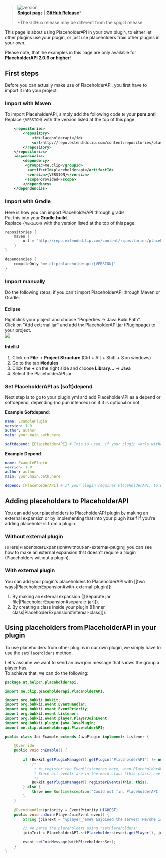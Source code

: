 [version]: https://img.shields.io/nexus/r/http/repo.extendedclip.com/me.clip/placeholderapi.svg?label=API-Version
[Spigot page]: https://spigotmc.org/resources/6245
[GitHub release]: /PlaceholderAPI/PlaceholderAPI/releases/latest

> ![version]  
> **[Spigot page]** | **[GitHub Release]***
>
> *The GitHub release may be different from the spigot release

This page is about using PlaceholderAPI in your own plugin, to either let other plugins use your plugin, or just use placeholders from other plugins in your own.

Please note, that the examples in this page are only available for **PlaceholderAPI 2.0.6 or higher**!

## First steps
Before you can actually make use of PlaceholderAPI, you first have to import it into your project.

### Import with Maven
To import PlaceholderAPI, simply add the following code to your **pom.xml**  
Replace `{VERSION}` with the version listed at the top of this page.  
```xml
    <repositories>
        <repository>
            <id>placeholderapi</id>
            <url>http://repo.extendedclip.com/content/repositories/placeholderapi/</url>
        </repository>
    </repositories>
    <dependencies>
        <dependency>
         <groupId>me.clip</groupId>
          <artifactId>placeholderapi</artifactId>
          <version>{VERSION}</version>
         <scope>provided</scope>
        </dependency>
    </dependencies>
```

### Import with Gradle
Here is how you can import PlaceholderAPI through gradle.  
Put this into your **Gradle.build**.  
Replace `{VERSION}` with the version listed at the top of this page.  
```gradle
repositories {
    maven {
        url = 'http://repo.extendedclip.com/content/repositories/placeholderapi/'
    }
}

dependencies {
    compileOnly 'me.clip:placeholderapi:{VERSION}'
}
```

### Import manually
Do the following steps, if you can't import PlaceholderAPI through Maven or Gradle.

#### Eclipse
Rightclick your project and choose "Properties -> Java Build Path".  
Click on "Add external jar" and add the PlaceholderAPI.jar ([Pluginpage](https://www.spigotmc.org/resources/placeholderapi.6245/)) to your project.  
![](https://img.extendedclip.com/02-23-16-11:50:21.png)

#### IntelliJ  
1. Click on **File** -> **Project Structure** (Ctrl + Alt + Shift + S on windows)
2. Go to the tab **Modules**
3. Click the **+** on the right side and choose **Library...** -> **Java**
4. Select the PlaceholderAPI.jar

### Set PlaceholderAPI as (soft)depend
Next step is to go to your plugin.yml and add PlaceholderAPI as a depend or softdepend, depending (no pun intended) on if it is optional or not.

**Example Softdepend**:
```yaml
name: ExamplePlugin
version: 1.0
author: author
main: your.main.path.here

softdepend: [PlaceholderAPI] # This is used, if your plugin works without PlaceholderAPI.
```

**Example Depend**:
```yaml
name: ExamplePlugin
version: 1.0
author: author
main: your.main.path.here

depend: [PlaceholderAPI] # If your plugin requires PlaceholderAPI, to work, use this.
```

## Adding placeholders to PlaceholderAPI

You can add your placeholders to PlaceholderAPI plugin by making an external expansion or by implementing that into your plugin itself if you're adding placeholders from a plugin.

### Without external plugin
[[Here|PlaceholderExpansion#without-an-external-plugin]] you can see how to make an external expansion that doesn't require a plugin (Placeholders without a plugin).

### With external plugin
You can add your plugin's placeholders to PlaceholderAPI with [[two ways|PlaceholderExpansion#with-external-plugin]]:
1. By making an external expansion ([[Separate jar file|PlaceholderExpansion#separate-jar]]).
2. By creating a class inside your plugin ([[Inner class|PlaceholderExpansion#internal-class]]).

## Using placeholders from PlaceholderAPI in your plugin
To use placeholders from other plugins in our own plugin, we simply have to use the `setPlaceholders` method.

Let's assume we want to send an own join message that shows the group a player has.  
To achieve that, we can do the following:  
```java
package at.helpch.placeholderapi;

import me.clip.placeholderapi.PlaceholderAPI;

import org.bukkit.Bukkit;
import org.bukkit.event.EventHandler;
import org.bukkit.event.EventPriority;
import org.bukkit.event.Listener;
import org.bukkit.event.player.PlayerJoinEvent;
import org.bukkit.plugin.java.JavaPlugin;
import me.clip.placeholderapi.PlaceholderAPI;

public class JoinExample extends JavaPlugin implements Listener {

    @Override
    public void onEnable() {
 
        if (Bukkit.getPluginManager().getPlugin("PlaceholderAPI") != null) {
            /*
             * We register the EventListeneres here, when PlaceholderAPI is installed.
             * Since all events are in the main class (this class), we simply use "this"
             */
            Bukkit.getPluginManager().registerEvents(this, this);
        } else {
            throw new RuntimeException("Could not find PlaceholderAPI!! Plugin can not work without it!");
        }
    }

    @EventHandler(priority = EventPriority.HIGHEST)
    public void onJoin(PlayerJoinEvent event) {
        String joinText = "%player_name% &ajoined the server! He/she is rank &f%vault_rank%";

        // We parse the placeholders using "setPlaceholders"
        joinText = PlaceholderAPI.setPlaceholders(event.getPlayer(), joinText);

        event.setJoinMessage(withPlaceholdersSet);
    }
}
```
